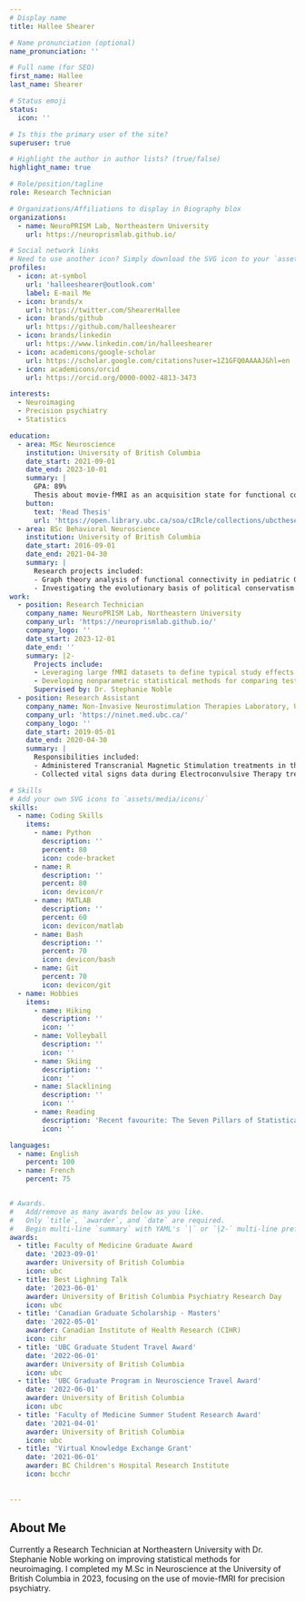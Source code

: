 ```yaml
---
# Display name
title: Hallee Shearer

# Name pronunciation (optional)
name_pronunciation: ''

# Full name (for SEO)
first_name: Hallee
last_name: Shearer

# Status emoji
status:
  icon: ''

# Is this the primary user of the site?
superuser: true

# Highlight the author in author lists? (true/false)
highlight_name: true

# Role/position/tagline
role: Research Technician

# Organizations/Affiliations to display in Biography blox
organizations:
  - name: NeuroPRISM Lab, Northeastern University
    url: https://neuroprismlab.github.io/

# Social network links
# Need to use another icon? Simply download the SVG icon to your `assets/media/icons/` folder.
profiles:
  - icon: at-symbol
    url: 'halleeshearer@outlook.com'
    label: E-mail Me
  - icon: brands/x
    url: https://twitter.com/ShearerHallee
  - icon: brands/github
    url: https://github.com/halleeshearer
  - icon: brands/linkedin
    url: https://www.linkedin.com/in/halleeshearer
  - icon: academicons/google-scholar
    url: https://scholar.google.com/citations?user=1Z1GFQ0AAAAJ&hl=en
  - icon: academicons/orcid
    url: https://orcid.org/0000-0002-4813-3473

interests:
  - Neuroimaging
  - Precision psychiatry
  - Statistics

education:
  - area: MSc Neuroscience
    institution: University of British Columbia
    date_start: 2021-09-01
    date_end: 2023-10-01
    summary: |
      GPA: 89%
      Thesis about movie-fMRI as an acquisition state for functional connectivity-based precision pychiatry. Supervised by Dr. Tamara Vanderwal. Thesis grade: 95%. 
    button:
      text: 'Read Thesis'
      url: 'https://open.library.ubc.ca/soa/cIRcle/collections/ubctheses/24/items/1.0435757'
  - area: BSc Behavioral Neuroscience
    institution: University of British Columbia
    date_start: 2016-09-01
    date_end: 2021-04-30
    summary: |
      Research projects included:
      - Graph theory analysis of functional connectivity in pediatric OCD
      - Investigating the evolutionary basis of political conservatism
work:
  - position: Research Technician
    company_name: NeuroPRISM Lab, Northeastern University
    company_url: 'https://neuroprismlab.github.io/'
    company_logo: ''
    date_start: 2023-12-01
    date_end: ''
    summary: |2-
      Projects include:
      - Leveraging large fMRI datasets to define typical study effects nd developing an effect size web app
      - Developing nonparametric statistical methods for comparing test-retest reliability measures across conditions or groups
      Supervised by: Dr. Stephanie Noble
  - position: Research Assistant
    company_name: Non-Invasive Neurostimulation Therapies Laboratory, UBC
    company_url: 'https://ninet.med.ubc.ca/'
    company_logo: ''
    date_start: 2019-05-01
    date_end: 2020-04-30
    summary: |
      Responsibilities included:
      - Administered Transcranial Magnetic Stimulation treatments in the context of clinical trials
      - Collected vital signs data during Electroconvulsive Therapy treatments

# Skills
# Add your own SVG icons to `assets/media/icons/`
skills:
  - name: Coding Skills
    items:
      - name: Python
        description: ''
        percent: 80
        icon: code-bracket
      - name: R
        description: ''
        percent: 80
        icon: devicon/r
      - name: MATLAB
        description: ''
        percent: 60
        icon: devicon/matlab
      - name: Bash
        description: ''
        percent: 70
        icon: devicon/bash
      - name: Git
        percent: 70
        icon: devicon/git
  - name: Hobbies
    items:
      - name: Hiking
        description: ''
        icon: ''
      - name: Volleyball
        description: ''
        icon: ''
      - name: Skiing
        description: ''
        icon: ''
      - name: Slacklining
        description: ''
        icon: ''
      - name: Reading
        description: 'Recent favourite: The Seven Pillars of Statistical Wisdom by Stephen M. Stigler'
        icon: ''

languages:
  - name: English
    percent: 100
  - name: French
    percent: 75


# Awards.
#   Add/remove as many awards below as you like.
#   Only `title`, `awarder`, and `date` are required.
#   Begin multi-line `summary` with YAML's `|` or `|2-` multi-line prefix and indent 2 spaces below.
awards:
  - title: Faculty of Medicine Graduate Award
    date: '2023-09-01'
    awarder: University of British Columbia
    icon: ubc
  - title: Best Lighning Talk
    date: '2023-06-01'
    awarder: University of British Columbia Psychiatry Research Day
    icon: ubc
  - title: 'Canadian Graduate Scholarship - Masters'
    date: '2022-05-01'
    awarder: Canadian Institute of Health Research (CIHR)
    icon: cihr
  - title: 'UBC Graduate Student Travel Award'
    date: '2022-06-01'
    awarder: University of British Columbia
    icon: ubc
  - title: 'UBC Graduate Program in Neuroscience Travel Award'
    date: '2022-06-01'
    awarder: University of British Columbia
    icon: ubc
  - title: 'Faculty of Medicine Summer Student Research Award'
    date: '2021-04-01'
    awarder: University of British Columbia
    icon: ubc
  - title: 'Virtual Knowledge Exchange Grant'
    date: '2021-06-01'
    awarder: BC Children's Hospital Research Institute
    icon: bcchr
  
  
---
```


## About Me

Currently a Research Technician at Northeastern University with Dr. Stephanie Noble working on improving statistical methods for neuroimaging. I completed my M.Sc in Neuroscience at the University of British Columbia in 2023, focusing on the use of movie-fMRI for precision psychiatry.
